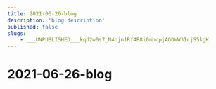 ```yaml
---
title: 2021-06-26-blog
description: 'blog description'
published: false
slugs:
    - ___UNPUBLISHED___kqd2w0s7_N4ojn1Rf4B8i0mhcpjAGDWW3IcjS5kgK
---
```


# 2021-06-26-blog
